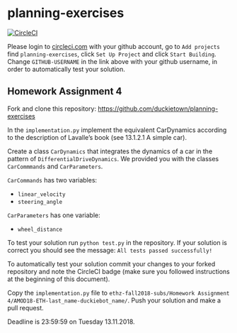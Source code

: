 # planning-exercises

[![CircleCI](https://circleci.com/gh/GITHUB-USERNAME/planning-exercises.svg?style=svg)](https://circleci.com/gh/GITHUB-USERNAME/planning-exercises)

Please login to [circleci.com](circleci.com) with your github account, go to `Add projects` find `planning-exercises`, click `Set Up Project` and click `Start Building`. Change `GITHUB-USERNAME` in the link above with your github username, in order to automatically test your solution.

## Homework Assignment 4

Fork and clone this repository: https://github.com/duckietown/planning-exercises

In the `implementation.py` implement the equivalent CarDynamics according to the description of Lavalle’s book (see 13.1.2.1 A simple car).

Create a class `CarDynamics` that integrates the dynamics of a car in the pattern of `DifferentialDriveDynamics`. We provided you with the classes `CarCommmands` and `CarParameters`.

`CarCommands` has two variables:

 - `linear_velocity`
 - `steering_angle`

`CarParameters` has one variable:

 - `wheel_distance`

To test your solution run `python test.py` in the repository. If your solution is correct you should see the message: `All tests passed successfully!`

To automatically test your solution commit your changes to your forked repository and note the CircleCI badge (make sure you followed instructions at the beginning of this document).

Copy the `implementation.py` file to `ethz-fall2018-subs/Homework Assignment 4/AMOD18-ETH-last_name-duckiebot_name/`. Push your solution and make a pull request.

Deadline is 23:59:59 on Tuesday 13.11.2018.
